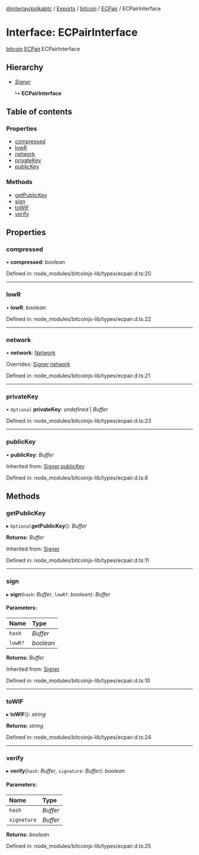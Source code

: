 [@interlay/polkabtc](/README.md) / [Exports](/modules.md) / [bitcoin](/modules/bitcoin.md) / [ECPair](/modules/bitcoin.ecpair.md) / ECPairInterface

# Interface: ECPairInterface

[bitcoin](/modules/bitcoin.md).[ECPair](/modules/bitcoin.ecpair.md).ECPairInterface

## Hierarchy

* [*Signer*](/interfaces/bitcoin.ecpair.signer.md)

  ↳ **ECPairInterface**

## Table of contents

### Properties

- [compressed](/interfaces/bitcoin.ecpair.ecpairinterface.md#compressed)
- [lowR](/interfaces/bitcoin.ecpair.ecpairinterface.md#lowr)
- [network](/interfaces/bitcoin.ecpair.ecpairinterface.md#network)
- [privateKey](/interfaces/bitcoin.ecpair.ecpairinterface.md#privatekey)
- [publicKey](/interfaces/bitcoin.ecpair.ecpairinterface.md#publickey)

### Methods

- [getPublicKey](/interfaces/bitcoin.ecpair.ecpairinterface.md#getpublickey)
- [sign](/interfaces/bitcoin.ecpair.ecpairinterface.md#sign)
- [toWIF](/interfaces/bitcoin.ecpair.ecpairinterface.md#towif)
- [verify](/interfaces/bitcoin.ecpair.ecpairinterface.md#verify)

## Properties

### compressed

• **compressed**: *boolean*

Defined in: node_modules/bitcoinjs-lib/types/ecpair.d.ts:20

___

### lowR

• **lowR**: *boolean*

Defined in: node_modules/bitcoinjs-lib/types/ecpair.d.ts:22

___

### network

• **network**: [*Network*](/interfaces/bitcoin.networks.network.md)

Overrides: [Signer](/interfaces/bitcoin.ecpair.signer.md).[network](/interfaces/bitcoin.ecpair.signer.md#network)

Defined in: node_modules/bitcoinjs-lib/types/ecpair.d.ts:21

___

### privateKey

• `Optional` **privateKey**: *undefined* \| *Buffer*

Defined in: node_modules/bitcoinjs-lib/types/ecpair.d.ts:23

___

### publicKey

• **publicKey**: *Buffer*

Inherited from: [Signer](/interfaces/bitcoin.ecpair.signer.md).[publicKey](/interfaces/bitcoin.ecpair.signer.md#publickey)

Defined in: node_modules/bitcoinjs-lib/types/ecpair.d.ts:8

## Methods

### getPublicKey

▸ `Optional`**getPublicKey**(): *Buffer*

**Returns:** *Buffer*

Inherited from: [Signer](/interfaces/bitcoin.ecpair.signer.md)

Defined in: node_modules/bitcoinjs-lib/types/ecpair.d.ts:11

___

### sign

▸ **sign**(`hash`: *Buffer*, `lowR?`: *boolean*): *Buffer*

#### Parameters:

Name | Type |
:------ | :------ |
`hash` | *Buffer* |
`lowR?` | *boolean* |

**Returns:** *Buffer*

Inherited from: [Signer](/interfaces/bitcoin.ecpair.signer.md)

Defined in: node_modules/bitcoinjs-lib/types/ecpair.d.ts:10

___

### toWIF

▸ **toWIF**(): *string*

**Returns:** *string*

Defined in: node_modules/bitcoinjs-lib/types/ecpair.d.ts:24

___

### verify

▸ **verify**(`hash`: *Buffer*, `signature`: *Buffer*): *boolean*

#### Parameters:

Name | Type |
:------ | :------ |
`hash` | *Buffer* |
`signature` | *Buffer* |

**Returns:** *boolean*

Defined in: node_modules/bitcoinjs-lib/types/ecpair.d.ts:25

